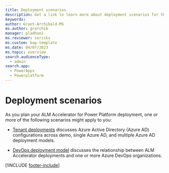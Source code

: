 ```yaml
---
title: Deployment scenarios
description: Get a link to learn more about deployment scenarios for the ALM Accelerator using the Center of Excellence (CoE) Command Line Interface (CLI) in Power Platform."
keywords: 
author: Grant-Archibald-MS
ms.author: grarchib
manager: pladhani
ms.reviewer: sericks
ms.custom: bap-template
ms.date: 04/07/2023
ms.topic: overview
search.audienceType: 
  - admin
search.app: 
  - PowerApps
  - Powerplatform
---
```


# Deployment scenarios

As you plan your ALM Accelerator for Power Platform deployment, one or more of the following scenarios might apply to you:

- [Tenant deployments](./tenant-deployments.md) discusses Azure Active Directory (Azure AD) configurations across demo, single Azure AD, and multiple Azure AD deployment models.

- [DevOps deployment model](./devops-deployment-model.md) discusses the relationship between ALM Accelerator deployments and one or more Azure DevOps organizations.

[!INCLUDE [footer-include](../../../includes/footer-banner.md)]
